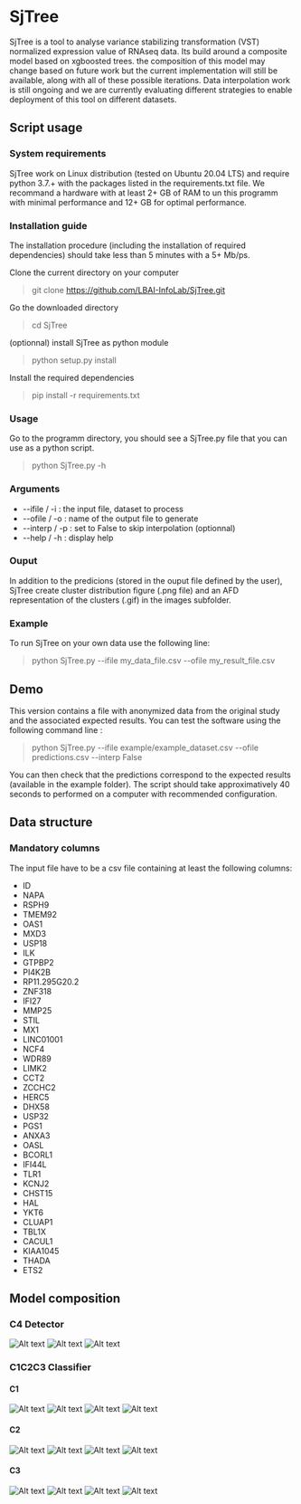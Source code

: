 # **SjTree**
SjTree is a tool to analyse variance stabilizing transformation (VST) normalized expression value of RNAseq data. Its build around a composite model based on xgboosted trees. the composition of this model may change based on future work but the current implementation will still be available, along with all of these possible iterations. Data interpolation work is still ongoing and we are currently evaluating different strategies to enable deployment of this tool on different datasets.

## **Script usage**

### System requirements
SjTree work on Linux distribution (tested on Ubuntu 20.04 LTS) and require python 3.7.+ with the packages listed in the requirements.txt file.
We recommand a hardware with at least 2+ GB of RAM to un this programm with minimal performance and 12+ GB for optimal performance.

### Installation guide
The installation procedure (including the installation of required dependencies) should take less than 5 minutes with a 5+ Mb/ps.

Clone the current directory on your computer
> git clone https://github.com/LBAI-InfoLab/SjTree.git

Go the downloaded directory
> cd SjTree

(optionnal) install SjTree as python module
> python setup.py install

Install the required dependencies
> pip install -r requirements.txt

### Usage
Go to the programm directory, you should see a SjTree.py file that you can use
as a python script.

> python SjTree.py -h

### Arguments
* --ifile / -i : the input file, dataset to process
* --ofile / -o : name of the output file to generate
* --interp / -p : set to False to skip interpolation (optionnal)
* --help / -h : display help

### Ouput
In addition to the predicions (stored in the ouput file defined by the user), SjTree create cluster distribution figure (.png file) and an AFD representation of the clusters (.gif) in the images subfolder.

### Example
To run SjTree on your own data use the following line: 
> python SjTree.py --ifile my_data_file.csv --ofile my_result_file.csv

## Demo
This version contains a file with anonymized data from the original study and the associated expected results. You can test the software using the following command line :

> python SjTree.py --ifile example/example_dataset.csv --ofile predictions.csv --interp False

You can then check that the predictions correspond to the expected results (available in the example folder). The script should take approximatively 40 seconds to performed on a computer with recommended configuration.


## **Data structure**
### Mandatory columns
The input file have to be a csv file containing at least the following columns:
* ID
* NAPA
* RSPH9
* TMEM92
* OAS1
* MXD3
* USP18
* ILK
* GTPBP2
* PI4K2B
* RP11.295G20.2
* ZNF318
* IFI27
* MMP25
* STIL
* MX1
* LINC01001
* NCF4
* WDR89
* LIMK2
* CCT2
* ZCCHC2
* HERC5
* DHX58
* USP32
* PGS1
* ANXA3
* OASL
* BCORL1
* IFI44L
* TLR1
* KCNJ2
* CHST15
* HAL
* YKT6
* CLUAP1
* TBL1X
* CACUL1
* KIAA1045
* THADA
* ETS2

## Model composition

### C4 Detector

![Alt text](images/C4_detector_tree_1.jpeg?raw=true "Predictor 1")
![Alt text](images/C4_detector_tree_2.jpeg?raw=true "Predictor 2")
![Alt text](images/C4_detector_tree_3.jpeg?raw=true "Predictor 2")

### C1C2C3 Classifier

#### C1
![Alt text](images/C1C2C3_C1_classifier_tree_1.jpeg?raw=true "Predictor 1")
![Alt text](images/C1C2C3_C1_classifier_tree_2.jpeg?raw=true "Predictor 2")
![Alt text](images/C1C2C3_C1_classifier_tree_3.jpeg?raw=true "Predictor 3")
![Alt text](images/C1C2C3_C1_classifier_tree_4.jpeg?raw=true "Predictor 4")

#### C2
![Alt text](images/C1C2C3_C2_classifier_tree_1.jpeg?raw=true "Predictor 1")
![Alt text](images/C1C2C3_C2_classifier_tree_2.jpeg?raw=true "Predictor 2")
![Alt text](images/C1C2C3_C2_classifier_tree_3.jpeg?raw=true "Predictor 3")
![Alt text](images/C1C2C3_C2_classifier_tree_4.jpeg?raw=true "Predictor 4")

#### C3
![Alt text](images/C1C2C3_C3_classifier_tree_1.jpeg?raw=true "Predictor 1")
![Alt text](images/C1C2C3_C3_classifier_tree_2.jpeg?raw=true "Predictor 2")
![Alt text](images/C1C2C3_C3_classifier_tree_3.jpeg?raw=true "Predictor 3")
![Alt text](images/C1C2C3_C3_classifier_tree_4.jpeg?raw=true "Predictor 4")

